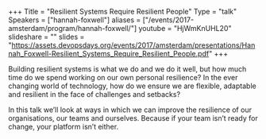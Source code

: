 +++
Title = "Resilient Systems Require Resilient People"
Type = "talk"
Speakers = ["hannah-foxwell"]
aliases = ["/events/2017-amsterdam/program/hannah-foxwell/"]
youtube = "HjWmKnUHL20"
slideshare = ""
slides = "https://assets.devopsdays.org/events/2017/amsterdam/presentations/Hannah_Foxwell-Resilient_Systems_Require_Resilient_People.pdf"
+++

Building resilient systems is what we do and we do it well, but how much time do we spend working on our own personal resilience? In the ever changing world of technology, how do we ensure we are flexible, adaptable and resilient in the face of challenges and setbacks?

In this talk we’ll look at ways in which we can improve the resilience of our organisations, our teams and ourselves. Because if your team isn’t ready for change, your platform isn’t either.

